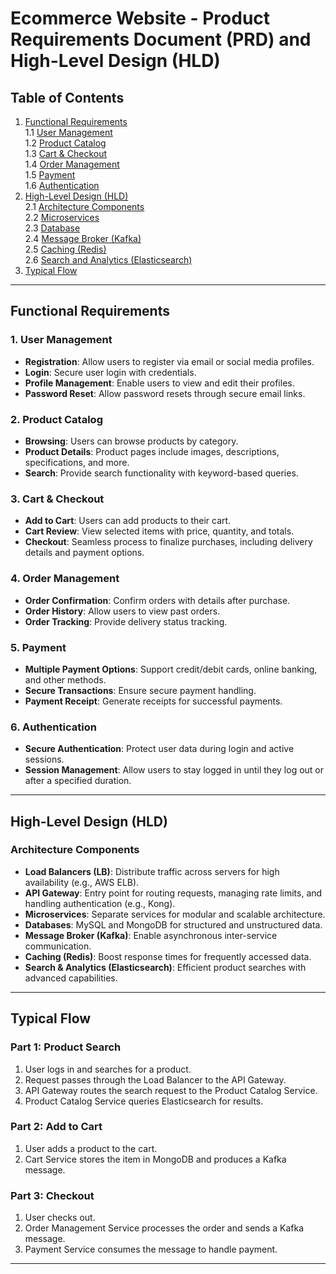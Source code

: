 # Ecommerce Website - Product Requirements Document (PRD) and High-Level Design (HLD)

## Table of Contents

1. [Functional Requirements](#functional-requirements)  
   1.1 [User Management](#user-management)  
   1.2 [Product Catalog](#product-catalog)  
   1.3 [Cart & Checkout](#cart--checkout)  
   1.4 [Order Management](#order-management)  
   1.5 [Payment](#payment)  
   1.6 [Authentication](#authentication)
2. [High-Level Design (HLD)](#high-level-design-hld)  
   2.1 [Architecture Components](#architecture-components)  
   2.2 [Microservices](#microservices)  
   2.3 [Database](#database)  
   2.4 [Message Broker (Kafka)](#message-broker-kafka)  
   2.5 [Caching (Redis)](#caching-redis)  
   2.6 [Search and Analytics (Elasticsearch)](#search-and-analytics-elasticsearch)
3. [Typical Flow](#typical-flow)

---

## Functional Requirements

### 1. User Management
- **Registration**: Allow users to register via email or social media profiles.
- **Login**: Secure user login with credentials.
- **Profile Management**: Enable users to view and edit their profiles.
- **Password Reset**: Allow password resets through secure email links.

### 2. Product Catalog
- **Browsing**: Users can browse products by category.
- **Product Details**: Product pages include images, descriptions, specifications, and more.
- **Search**: Provide search functionality with keyword-based queries.

### 3. Cart & Checkout
- **Add to Cart**: Users can add products to their cart.
- **Cart Review**: View selected items with price, quantity, and totals.
- **Checkout**: Seamless process to finalize purchases, including delivery details and payment options.

### 4. Order Management
- **Order Confirmation**: Confirm orders with details after purchase.
- **Order History**: Allow users to view past orders.
- **Order Tracking**: Provide delivery status tracking.

### 5. Payment
- **Multiple Payment Options**: Support credit/debit cards, online banking, and other methods.
- **Secure Transactions**: Ensure secure payment handling.
- **Payment Receipt**: Generate receipts for successful payments.

### 6. Authentication
- **Secure Authentication**: Protect user data during login and active sessions.
- **Session Management**: Allow users to stay logged in until they log out or after a specified duration.

---

## High-Level Design (HLD)

### Architecture Components
- **Load Balancers (LB)**: Distribute traffic across servers for high availability (e.g., AWS ELB).
- **API Gateway**: Entry point for routing requests, managing rate limits, and handling authentication (e.g., Kong).
- **Microservices**: Separate services for modular and scalable architecture.
- **Databases**: MySQL and MongoDB for structured and unstructured data.
- **Message Broker (Kafka)**: Enable asynchronous inter-service communication.
- **Caching (Redis)**: Boost response times for frequently accessed data.
- **Search & Analytics (Elasticsearch)**: Efficient product searches with advanced capabilities.

---

## Typical Flow

### Part 1: Product Search
1. User logs in and searches for a product.
2. Request passes through the Load Balancer to the API Gateway.
3. API Gateway routes the search request to the Product Catalog Service.
4. Product Catalog Service queries Elasticsearch for results.

### Part 2: Add to Cart
1. User adds a product to the cart.
2. Cart Service stores the item in MongoDB and produces a Kafka message.

### Part 3: Checkout
1. User checks out.
2. Order Management Service processes the order and sends a Kafka message.
3. Payment Service consumes the message to handle payment.

---
